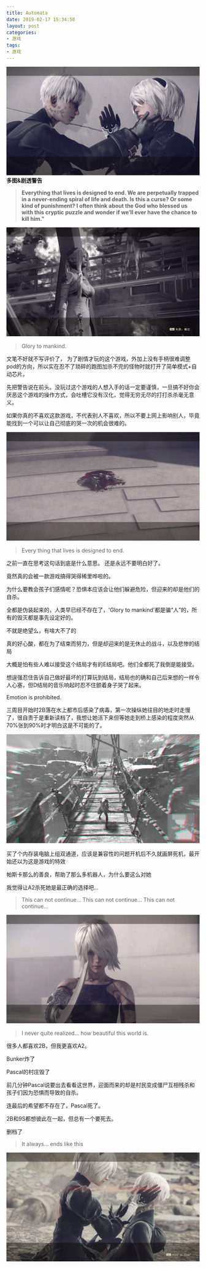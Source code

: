 ```yaml
---
title: Automata
date: 2019-02-17 15:34:50
layout: post
categories:
- 游戏
tags:
- 游戏
---
```

![](images/20190216233002_1.jpg)
**多图&剧透警告**
<!--more-->


> **Everything that lives is designed to end.
> We are perpetually trapped
> in a never-ending spiral of life and death.
> Is this a curse?
> Or some kind of punishment?
> I often think about the God who blessed us with this cryptic puzzle
> and wonder if we’ll ever have the chance to kill him."**

![](images/20190214220213_1.jpg)
> Glory to mankind.

文笔不好就不写评价了，
为了剧情才玩的这个游戏，外加上没有手柄很难调整pod的方向，所以实在忍不了琐碎的跑图加杀不完的怪物时就打开了简单模式+自动芯片。

先把警告说在前头。没玩过这个游戏的人想入手的话一定要谨慎，一旦搞不好你会厌恶这个游戏的操作方式，会吐槽它没有汉化，觉得无穷无尽的打打杀杀毫无意义。

如果你真的不喜欢这款游戏，不代表别人不喜欢，所以不要上网上影响别人，毕竟能找到一个可以让自己彻底的哭一次的机会很难的。

![](images/20190217002539_1.jpg)

> Every thing that lives is designed to end.

之前一直在思考这句话到底是什么意思。
还是永远不要明白好了。

竟然真的会被一款游戏搞得哭得稀里哗啦的。

为什么要教会孩子们感情呢？恐惧本应该会让他们躲避危险，但迎来的却是他们的自杀。

全都是伪装起来的，人类早已经不存在了，'Glory to mankind'都是骗“人”的，所有的毁灭都是事先设定好的。

不就是绝望么，有啥大不了的

真的好心酸，都在为了结束而努力，但是却迎来的是无休止的战斗，以及悲惨的结局

大概是怕有些人难以接受这个结局才有的E结局吧。他们全都死了我倒是能接受。

想逞强忍住告诉自己做好最坏的打算玩到结局，结局也的确和自己后来想的一样令人心塞，但D结局的音乐响起时忍不住颤着身子哭了起来。

Emotion is prohibited.

三周目开始时2B落在水上都市后感染了病毒，第一次操纵她往目的地走时走慢了，很自责于是重新读档了，我想让她活下来但等她走到桥上感染的程度突然从70%张到90%时才明白这是不可能的了。

![](images/20190214223059_1.jpg)

买了个内存装电脑上组双通道，应该是兼容性的问题开机后不久就画屏死机，最开始还以为这是游戏的特效

帕斯卡那么的善良，帮助了那么多机器人，为什么要这么对她

我觉得让A2杀死她是最正确的选择吧...

> This can not continue... This can not continue... This can not continue...

![](images/20190217002156_1.jpg)

> I never quite realized... how beautiful this world is.

很多人都喜欢2B，但我更喜欢A2。

Bunker炸了

Pascal的村庄毁了

前几分钟Pascal说要出去看看这世界，迎面而来的却是村民变成僵尸互相残杀和孩子们因为恐惧而导致的自杀。

连最后的希望都不存在了，Pascal死了。

2B和9S都想彼此在一起，但总有一个要死去。

删档了

> It always... ends like this

![](images/20190208180203_1.jpg)
